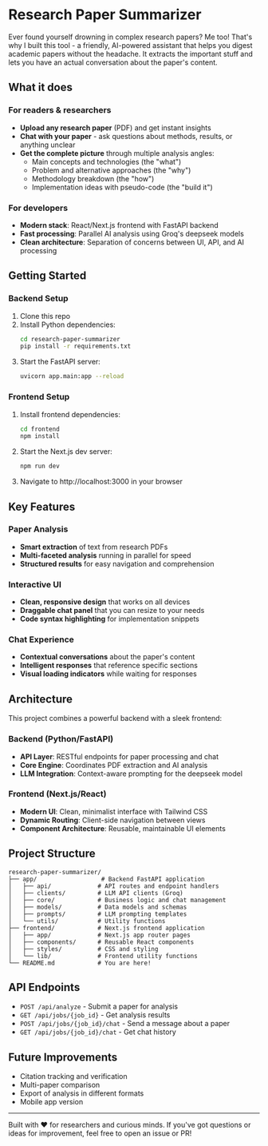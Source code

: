 # Research Paper Summarizer

Ever found yourself drowning in complex research papers? Me too! That's why I built this tool - a friendly, AI-powered assistant that helps you digest academic papers without the headache. It extracts the important stuff and lets you have an actual conversation about the paper's content.

## What it does

### For readers & researchers
- **Upload any research paper** (PDF) and get instant insights
- **Chat with your paper** - ask questions about methods, results, or anything unclear
- **Get the complete picture** through multiple analysis angles:
  - Main concepts and technologies (the "what")
  - Problem and alternative approaches (the "why")
  - Methodology breakdown (the "how")
  - Implementation ideas with pseudo-code (the "build it")

### For developers
- **Modern stack**: React/Next.js frontend with FastAPI backend
- **Fast processing**: Parallel AI analysis using Groq's deepseek models
- **Clean architecture**: Separation of concerns between UI, API, and AI processing

## Getting Started

### Backend Setup
1. Clone this repo
2. Install Python dependencies:
   ```bash
   cd research-paper-summarizer
   pip install -r requirements.txt
   ```
3. Start the FastAPI server:
   ```bash
   uvicorn app.main:app --reload
   ```

### Frontend Setup
1. Install frontend dependencies:
   ```bash
   cd frontend
   npm install
   ```
2. Start the Next.js dev server:
   ```bash
   npm run dev
   ```
3. Navigate to http://localhost:3000 in your browser

## Key Features

### Paper Analysis
- **Smart extraction** of text from research PDFs
- **Multi-faceted analysis** running in parallel for speed
- **Structured results** for easy navigation and comprehension

### Interactive UI
- **Clean, responsive design** that works on all devices
- **Draggable chat panel** that you can resize to your needs
- **Code syntax highlighting** for implementation snippets

### Chat Experience
- **Contextual conversations** about the paper's content
- **Intelligent responses** that reference specific sections
- **Visual loading indicators** while waiting for responses

## Architecture

This project combines a powerful backend with a sleek frontend:

### Backend (Python/FastAPI)
- **API Layer**: RESTful endpoints for paper processing and chat
- **Core Engine**: Coordinates PDF extraction and AI analysis
- **LLM Integration**: Context-aware prompting for the deepseek model

### Frontend (Next.js/React)
- **Modern UI**: Clean, minimalist interface with Tailwind CSS
- **Dynamic Routing**: Client-side navigation between views
- **Component Architecture**: Reusable, maintainable UI elements

## Project Structure

```
research-paper-summarizer/
├── app/                  # Backend FastAPI application
│   ├── api/             # API routes and endpoint handlers
│   ├── clients/         # LLM API clients (Groq)
│   ├── core/            # Business logic and chat management
│   ├── models/          # Data models and schemas
│   ├── prompts/         # LLM prompting templates
│   └── utils/           # Utility functions
├── frontend/            # Next.js frontend application
│   ├── app/             # Next.js app router pages
│   ├── components/      # Reusable React components
│   ├── styles/          # CSS and styling
│   └── lib/             # Frontend utility functions
└── README.md            # You are here!
```

## API Endpoints

- `POST /api/analyze` - Submit a paper for analysis
- `GET /api/jobs/{job_id}` - Get analysis results
- `POST /api/jobs/{job_id}/chat` - Send a message about a paper
- `GET /api/jobs/{job_id}/chat` - Get chat history

## Future Improvements

- Citation tracking and verification
- Multi-paper comparison
- Export of analysis in different formats
- Mobile app version

---

Built with ❤️ for researchers and curious minds. If you've got questions or ideas for improvement, feel free to open an issue or PR!
